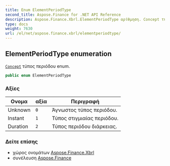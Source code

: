 ```yaml
---
title: Enum ElementPeriodType
second_title: Aspose.Finance for .NET API Reference
description: Aspose.Finance.Xbrl.ElementPeriodType αρίθμηση. Concept τύπος περιόδου enum.
type: docs
weight: 7630
url: /el/net/aspose.finance.xbrl/elementperiodtype/
---
```

## ElementPeriodType enumeration

[`Concept`](../concept/) τύπος περιόδου enum.

```csharp
public enum ElementPeriodType
```

### Αξίες

| Ονομα | αξία | Περιγραφή |
| --- | --- | --- |
| Unknown | `0` | Άγνωστος τύπος περιόδου. |
| Instant | `1` | Τύπος στιγμιαίας περιόδου. |
| Duration | `2` | Τύπος περιόδου διάρκειας. |

### Δείτε επίσης

* χώρος ονομάτων [Aspose.Finance.Xbrl](../../aspose.finance.xbrl/)
* συνέλευση [Aspose.Finance](../../)


